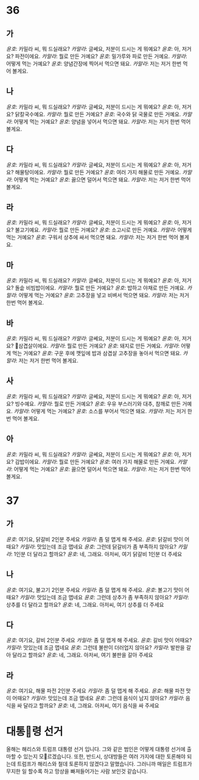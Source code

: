 # 36
## 가
*윤호*: 카밀라 씨, 뭐 드실래요?
*카말라*: 글쎄요, 저분이 드시는 게 뭐예요?
*윤호*: 아, 저거요? 파전이에요.
*카말라*: 뭘로 만든 거예요?
*윤호*: 밀가루와 파로 만든 거예요.
*카말라*: 어떻게 먹는 거예요?
*윤호*: 양념간장에 찍어서 먹으면 돼요.
*카말라*: 저는 저거 한번 먹어 볼게요.
## 나
*윤호*: 카밀라 씨, 뭐 드실래요?
*카말라*: 글쎄요, 저분이 드시는 게 뭐예요?
*윤호*: 아, 저거요? 닭칼국수예요.
*카말라*: 뭘로 만든 거예요?
*윤호*: 국수와 닭 국물로 만든 거예요.
*카말라*: 어떻게 먹는 거예요?
*윤호*: 양념을 넣어서 먹으면 돼요.
*카말라*: 저는 저거 한번 먹어 볼게요.
## 다
*윤호*: 카밀라 씨, 뭐 드실래요?
*카말라*: 글쎄요, 저분이 드시는 게 뭐예요?
*윤호*: 아, 저거요? 해물탕이에요.
*카말라*: 뭘로 만든 거예요?
*윤호*: 여러 가지 해물로 만든 거예요.
*카말라*: 어떻게 먹는 거예요?
*윤호*: 끓으면 덜어서 먹으면 돼요.
*카말라*: 저는 저거 한번 먹어 볼게요.
## 라
*윤호*: 카밀라 씨, 뭐 드실래요?
*카말라*: 글쎄요, 저분이 드시는 게 뭐예요?
*윤호*: 아, 저거요? 불고기예요.
*카말라*: 뭘로 만든 거예요?
*윤호*: 소고시로 만든 거예요.
*카말라*: 어떻게 먹는 거예요?
*윤호*: 구워서 상추에 싸서 먹으면 돼요.
*카말라*: 저는 저거 한번 먹어 볼게요.
## 마
*윤호*: 카밀라 씨, 뭐 드실래요?
*카말라*: 글쎄요, 저분이 드시는 게 뭐예요?
*윤호*: 아, 저거요? 돌솥 비빔밥이에요.
*카말라*: 뭘로 만든 거예요?
*윤호*: 밥하고 야채로 만든 거예요.
*카말라*: 어떻게 먹는 거예요?
*윤호*: 고추장을 넣고 비벼서 먹으면 돼요.
*카말라*: 저는 저거 한번 먹어 볼게요.
## 바
*윤호*: 카밀라 씨, 뭐 드실래요?
*카말라*: 글쎄요, 저분이 드시는 게 뭐예요?
*윤호*: 아, 저거요? 삼겹살이에요.
*카말라*: 뭘로 만든 거예요?
*윤호*: 돼지로 만든 거예요.
*카말라*: 어떻게 먹는 거예요?
*윤호*: 구운 후에 깻잎에 밥과 삼겹살 고추장을 놓아서 먹으면 돼요.
*카말라*: 저는 저거 한번 먹어 볼게요.
## 사
*윤호*: 카밀라 씨, 뭐 드실래요?
*카말라*: 글쎄요, 저분이 드시는 게 뭐예요?
*윤호*: 아, 저거요? 빙수예요.
*카말라*: 뭘로 만든 거예요?
*윤호*: 우유 부스러기와 대추, 참깨로 만든 거예요.
*카말라*: 어떻게 먹는 거예요?
*윤호*: 소스를 부어서 먹으면 돼요.
*카말라*: 저는 저거 한번 먹어 볼게요.
## 아
*윤호*: 카밀라 씨, 뭐 드실래요?
*카말라*: 글쎄요, 저분이 드시는 게 뭐예요?
*윤호*: 아, 저거요? 감밥이에요.
*카말라*: 뭘로 만든 거예요?
*윤호*: 여러 가지 해물로 만든 거예요.
*카말라*: 어떻게 먹는 거예요?
*윤호*: 끓으면 덜어서 먹으면 돼요.
*카말라*: 저는 저거 한번 먹어 볼게요.
# 37
## 가
*윤호*: 여기요, 닭갈비 2인분 주세요
*카밀라*: 좀 덜 맵게 해 주세요.
*윤호*: 닭갈비 맛이 어때요?
*카밀라*: 맛있는데 조금 맵네요
*윤호*: 그런데 닭갈비가 좀 부족하지 않아요?
*카밀라*: 1인분 더 달라고 할까요?
*윤호*: 네, 그래요. 아저씨, 여기 닭갈비 1인분 더 주세요
## 나
*윤호*: 여기요, 불고기 2인분 주세요
*카밀라*: 좀 덜 맵게 해 주세요.
*윤호*: 볼고기 맛이 어때요?
*카밀라*: 맛있는데 조금 맵네요
*윤호*: 그런데 상추가 좀 부족하지 않아요?
*카밀라*: 상추를 더 달라고 할까요?
*윤호*: 네, 그래요. 아저씨, 여기 상추를 더 주세요
## 다
*윤호*: 여기요, 갈비 2인분 주세요
*카밀라*: 좀 덜 맵게 해 주세요.
*윤호*: 갈비 맛이 어때요?
*카밀라*: 맛있는데 조금 맵네요
*윤호*: 그런데 불판이 더러업지 않아요?
*카밀라*: 발판을 갈아 달라고 할까요?
*윤호*: 네, 그래요. 아저씨, 여기 불판을 갈아 주세요
## 라
*윤호*: 여기요, 해물 파전 2인분 주세요
*카밀라*: 좀 덜 맵게 해 주세요.
*윤호*: 해물 파전 맛이 어때요?
*카밀라*: 맛있는데 조금 맵네요
*윤호*: 그런데 음식이 남지 않아요?
*카밀라*: 음식을 싸 달라고 할까요?
*윤호*: 네, 그래요. 아저씨, 여기 음식을 싸 주세요

# 대통령 선거
올해는 해리스와 트럼프 대통령 선거 입니다. 그와 같은 범인은 어떻게 대통령 선거에 출마할 수 있는지 모르겠습니다. 또한, 반드시, 상대방들은 여러 가지에 대한 토론해야 되는데 트럼프가 해리스와 철데 토론하지 않겠다고 말했습니다. 그러니까 매일은 트럼프가 무지한 일 할수록 하고 망상을 빠져들어가는 사람 보인것 같습니다.